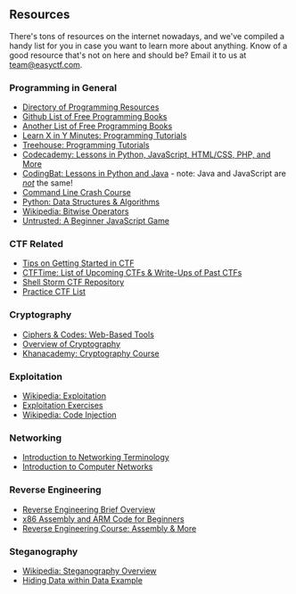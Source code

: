 ## Resources

There's tons of resources on the internet nowadays, and we've compiled a handy list for you in case you want to learn more about anything. Know of a good resource that's not on here and should be? Email it to us at [team@easyctf.com](mailto:team@easyctf.com).

### Programming in General
*   [Directory of Programming Resources](http://www.freeprogrammingresources.com/)
*   [Github List of Free Programming Books](https://github.com/vhf/free-programming-books/blob/master/free-programming-books.md)
*   [Another List of Free Programming Books](http://programming-motherfucker.com/become.html)
*   [Learn X in Y Minutes: Programming Tutorials](http://learnxinyminutes.com/)
*   [Treehouse: Programming Tutorials](http://teamtreehouse.com/library/introduction-to-programming)
*   [Codecademy: Lessons in Python, JavaScript, HTML/CSS, PHP, and More](http://www.codecademy.com/)
*   [CodingBat: Lessons in Python and Java](http://codingbat.com/) - note: Java and JavaScript are _<u>not</u>_ the same!
*   [Command Line Crash Course](http://cli.learncodethehardway.org/book/)
*   [Python: Data Structures & Algorithms](http://interactivepython.org/courselib/static/pythonds/index.html)
*   [Wikipedia: Bitwise Operators](http://en.wikipedia.org/wiki/Bitwise_operation)
*   [Untrusted: A Beginner JavaScript Game](http://alexnisnevich.github.io/untrusted/)

### CTF Related
*   [Tips on Getting Started in CTF](http://www.endgame.com/blog/how-to-get-started-in-ctf.html)
*   [CTFTime: List of Upcoming CTFs & Write-Ups of Past CTFs](https://ctftime.org/)
*   [Shell Storm CTF Repository](http://repo.shell-storm.org/CTF/)
*   [Practice CTF List](http://captf.com/practice-ctf/)

### Cryptography
*   [Ciphers & Codes: Web-Based Tools](http://rumkin.com/tools/cipher/)
*   [Overview of Cryptography](http://www.garykessler.net/library/crypto.html)
*   [Khanacademy: Cryptography Course](https://www.khanacademy.org/computing/computer-science/cryptography)

### Exploitation
*   [Wikipedia: Exploitation](http://en.wikipedia.org/wiki/Exploit_(computer_security))
*   [Exploitation Exercises](http://exploit-exercises.com/)
*   [Wikipedia: Code Injection](http://en.wikipedia.org/wiki/Code_injection)

### Networking
*   [Introduction to Networking Terminology](https://www.digitalocean.com/community/tutorials/an-introduction-to-networking-terminology-interfaces-and-protocols)
*   [Introduction to Computer Networks](http://intronetworks.cs.luc.edu/current/html/)

### Reverse Engineering
*   [Reverse Engineering Brief Overview](https://www.udemy.com/blog/reverse-engineering-tutorial/)
*   [x86 Assembly and ARM Code for Beginners](http://beginners.re/RE_for_beginners-en.pdf)
*   [Reverse Engineering Course: Assembly & More](http://repo.hackerzvoice.net/depot_madchat/windoz/win32inc/reversing/re.pdf)

### Steganography
*   [Wikipedia: Steganography Overview](http://en.wikipedia.org/wiki/Steganography)
*   [Hiding Data within Data Example](http://www.garykessler.net/library/steganography.html)